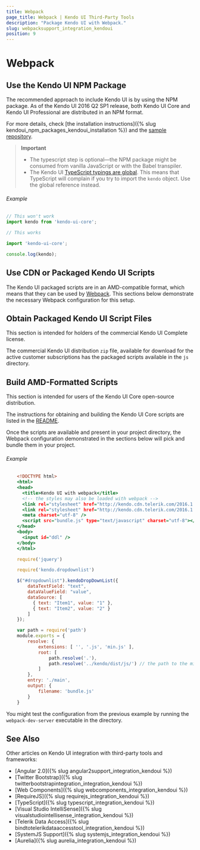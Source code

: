```yaml
---
title: Webpack
page_title: Webpack | Kendo UI Third-Party Tools
description: "Package Kendo UI with Webpack."
slug: webpacksupport_integration_kendoui
position: 9
---
```


# Webpack

## Use the Kendo UI NPM Package

The recommended approach to include Kendo UI is by using the NPM package. As of the Kendo UI 2016 Q2 SP1 release, both Kendo UI Core and Kendo UI Professional are distributed in an NPM format.

For more details, check [the installation instructions]({% slug kendoui_npm_packages_kendoui_installation %}) and the [sample repository](https://github.com/telerik/kendo-ui-npm-example/tree/master/typescript-webpack).

> **Important**
> * The typescript step is optional&mdash;the NPM package might be consumed from vanilla JavaScript or with the Babel transpiler.
> * The Kendo UI [TypeScript typings are global](https://github.com/typings/typings/blob/master/docs/faq.md#what-are-global-dependencies). This means that TypeScript will complain if you try to import the `kendo` object. Use the global reference instead.

###### Example

```typescript
// This won't work
import kendo from 'kendo-ui-core';

// This works

import 'kendo-ui-core';

console.log(kendo);
```

## Use CDN or Packaged Kendo UI Scripts

The Kendo UI packaged scripts are in an AMD-compatible format, which means that they can be used by [Webpack](http://webpack.github.io). This sections below demonstrate the necessary Webpack configuration for this setup.

## Obtain Packaged Kendo UI Script Files

This section is intended for holders of the commercial Kendo UI Complete license.

The commercial Kendo UI distribution `zip` file, available for download for the active customer subscriptions has the packaged scripts available in the `js` directory.

## Build AMD-Formatted Scripts

This section is intended for users of the Kendo UI Core open-source distribution.

The instructions for obtaining and building the Kendo UI Core scripts are listed in the [README](https://github.com/telerik/kendo-ui-core#how-to-build-kendo-ui-core).

Once the scripts are available and present in your project directory, the Webpack configuration demonstrated in the sections below will pick and bundle them in your project.

###### Example

```tab-index.html
    <!DOCTYPE html>
    <html>
    <head>
      <title>Kendo UI with webpack</title>
      <!-- the styles may also be loaded with webpack -->
      <link rel="stylesheet" href="http://kendo.cdn.telerik.com/2016.1.112/styles/kendo.common.min.css">
      <link rel="stylesheet" href="http://kendo.cdn.telerik.com/2016.1.112/styles/kendo.default.min.css">
      <meta charset="utf-8" />
      <script src="bundle.js" type="text/javascript" charset="utf-8"></script>
    </head>
    <body>
      <input id="ddl" />
    </body>
    </html>
```
```tab-main.js
    require('jquery')

    require('kendo.dropdownlist')

    $("#dropdownlist").kendoDropDownList({
        dataTextField: "text",
        dataValueField: "value",
        dataSource: [
          { text: "Item1", value: "1" },
          { text: "Item2", value: "2" }
        ]
    });
```
```tab-webpack.config.js
    var path = require('path')
    module.exports = {
        resolve: {
            extensions: [ '', '.js', 'min.js' ],
            root: [
                path.resolve('.'),
                path.resolve('../kendo/dist/js/') // the path to the minified scripts
            ]
        },
        entry: './main',
        output: {
            filename: 'bundle.js'
        }
    }
```

You might test the configuration from the previous example by running the `webpack-dev-server` executable in the directory.

## See Also

Other articles on Kendo UI integration with third-party tools and frameworks:

* [Angular 2.0]({% slug angular2support_integration_kendoui %})
* [Twitter Bootstrap]({% slug twitterbootstrapintegration_integration_kendoui %})
* [Web Components]({% slug webcomponents_integration_kendoui %})
* [RequireJS]({% slug requirejs_integration_kendoui %})
* [TypeScript]({% slug typescript_integration_kendoui %})
* [Visual Studio IntelliSense]({% slug visualstudiointellisense_integration_kendoui %})
* [Telerik Data Access]({% slug bindtotelerikdataaccesstool_integration_kendoui %})
* [SystemJS Support]({% slug systemjs_integration_kendoui %})
* [Aurelia]({% slug aurelia_integration_kendoui %})
